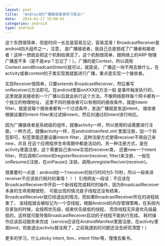 ```yaml
---
layout: post
title:  "Android的广播接收者类学习笔记!"
date:   2014-01-27 15:00:01
categories: android
type: android
---
```

这个东西很简单，但是时间一长总是容易忘记，容易混淆！BroadcastReceiver是android四大组件之一，注意，
是广播接收者，我自己总是想成了广播者和接收者！这样一想就会把这个机制给搞混了。这个机制很简单，跟网络上的ARP
物理广播差不多（是不是arp？忘记了！）。广播的是Context，所以调用Context.sendBroadcast(Intent)就可以，就是说，
广播这一块不用去做什么，在activity或者context的子类实现类就能进行广播，重点是实现一个接收者。

实现Receiver很简单，只要extends BroadcastReceiver，然后重写onReceiver()方法即可。在android里面onXXX的方法一般
是事件触发执行的，这里就是说接收到一个广播以后就会执行这个方法。不像网络那样每个网卡都有一个独立的物理地址，
这里不同的接收者可以有相同的接收条件，就是Intent-filter，就是说每个接收者都有一个过滤条件，发送广播就是发送intent，
接收者根据设置的intent-filter来过滤掉intent，然后对通过的intent进行响应。

因为广播接收者是系统级的组件，就像activity一样，所以使用的话需要进行注册。一种方式，就像activity一样，在androidmanifest.xml
里面注册，加一个<Receiver>标签即可，标签里面还要设置intent-filter，这种注册方式使得receiver不用自己来new，并且
在这个应用程序生命周期中都是活动的。另一种注册方式，是在activity里面注册，这个需要自己来new实现的receiver类，
还要new一个intent filter，然后调用Context的registerReceiver(receiver, filter)来注册，一般在onResume()注册，在onPause()
注销，调用unregisterReciver(receiver)。

很重要的一点是：android给一个receiver的执行时间为5-10秒，所以一般来讲receiver不应该执行耗时的事情！！！
引用网友一段话：不应该在BroadcastReceiver中开启一个新线程完成耗时的操作，因为BroadcastReceiver本身的生命周期很短，
可能出现的情况是子线程还没有结束，BroadcastReceiver就已经退出的情况，而如果BroadcastReceiver所在的进程结束了，
该线程就会被标记为一个空线程，根据Android的内存管理策略，在系统内存紧张的时候，会按照优先级，结束优先级低的线程，
而空线程无异是优先级最低的，这样就可能导致BroadcastReceiver启动的子线程不能执行完成。
耗时操作应该启动服务来完成（service应该在AndroidManifest里面注册，在activity里面bind，但是退出activity就没用了，之前我遇到的问题还没去研究清楚！）

更多的学习，什么sticky intent, lbm，intent filter等，慢慢去看书。